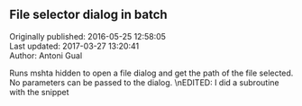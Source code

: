 ## File selector dialog in batch  
Originally published: 2016-05-25 12:58:05  
Last updated: 2017-03-27 13:20:41  
Author: Antoni Gual  
  
Runs mshta hidden to open a file dialog and get the path of the file selected. No parameters can be passed to the dialog.\nEDITED: I did a subroutine with the snippet